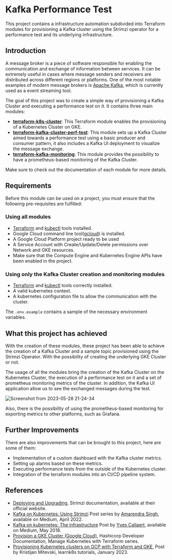 # Kafka Performance Test

This project contains a infrastructure automation subdivided into Terraform modules for provisioning a Kafka cluster using the Strimzi operator for a performance test and its underlying infrastructure.

## Introduction
A message broker is a piece of software responsible for enabling the communication and exchange of information between services. It can be extremely useful in cases where message senders and receivers are distributed across different regions or platforms. One of the most notable examples of modern message brokers is [Apache Kafka](https://kafka.apache.org/), which is currently used as a event streaming tool.

The goal of this project was to create a simple way of provisioning a Kafka Cluster and executing a performance test on it. It contains three main modules:

- [**terraform-k8s-cluster**](https://github.com/leonardo5621/terraform-kafka-perf-test/blob/master/modules/terraform-k8s-cluster/README.md): This Terraform module enables the provisioning of a Kubernetes Cluster on GKE.
- [**terraform-kafka-cluster-perf-test**](https://github.com/leonardo5621/terraform-kafka-perf-test/blob/master/modules/terraform-kafka-cluster-perf-test/README.md): This module sets up a Kafka Cluster aimed towards a performance test using a basic producer and consumer pattern, it also includes a Kafka UI deployment to visualize the message exchange.
- [**terraform-kafka-monitoring**](https://github.com/leonardo5621/terraform-kafka-perf-test/blob/master/modules/terraform-kafka-monitoring/README.md): This module provides the possibility to have a prometheus-based monitoring of the Kafka Cluster.

Make sure to check out the documentation of each module for more details.

## Requirements
Before this module can be used on a project, you must ensure that the following pre-requisites are fulfilled:

### Using all modules
- [Terraform](https://www.terraform.io/) and [kubectl](https://kubernetes.io/docs/reference/kubectl/) tools installed.
- Google Cloud command line tool([gcloud](https://cloud.google.com/sdk/gcloud)) is installed.
- A Google Cloud Platform project ready to be used
- A Service Account with Create/Update/Delete permissions over Network and GKE resources.
- Make sure that the Compute Engine and Kubernetes Engine APIs have been enabled in the project.

### Using only the Kafka Cluster creation and monitoring modules
- [Terraform](https://www.terraform.io/) and [kubectl](https://kubernetes.io/docs/reference/kubectl/) tools correctly installed.
- A valid kubernetes context.
- A kubernetes configuration file to allow the communication with the cluster.

The `.env.example` contains a sample of the necessary environment variables.

## What this project has achieved

With the creation of these modules, these project has been able to achieve the creation of
a Kafka Cluster and a sample topic provisioned using the Strimzi Operator. With the possibility of creating the underlying GKE Cluster or not.

The usage of all the modules bring the creation of the Kafka Cluster on the Kubernetes Cluster, the execution of a performance test on it and a set of prometheus monitoring metrics of the cluster. In addition, the Kafka UI application allow us to see the exchanged messages during the test.

![Screenshot from 2023-05-28 21-24-34](https://github.com/leonardo5621/terraform-kafka-perf-test/assets/30439454/83a77f53-e4a9-4c4b-8058-a11804cdd399)


Also, there is the possibility of using the prometheus-based monitoring for exporting metrics to other platforms, such as Grafana.
## Further Improvements

There are also improvements that can be brought to this project, here are some of them:

- Implementation of a custom dashboard with the Kafka cluster metrics.
- Setting up alarms based on these metrics.
- Executing performance tests from the outside of the Kubernetes cluster.
- Integration of the terraform modules into an CI/CD pipeline system.

## References

- [Deploying and Upgrading](https://strimzi.io/docs/operators/latest/deploying.html), Strimzi documentation, available at their official website.
- [Kafka on Kubernetes: Using Strimzi](https://blog.devgenius.io/kafka-on-kubernetes-using-strimzi-part-1-83d74564135e) Post series by 
[Amarendra Singh](https://medium.com/@singh.amarendra), available on Medium, April 2022.
- [Kafka on kubernetes: The infrastructure](https://yvescallaert.medium.com/kafka-on-kubernetes-the-infrastructure-7f2d0eb1692) Post by [Yves Callaert](https://yvescallaert.medium.com/), available on Medium, May 2018.
- [Provision a GKE Cluster (Google Cloud)](https://developer.hashicorp.com/terraform/tutorials/kubernetes/gke), Hashicorp Developer Documentation, Manage Kubernetes with Terraform series.
- [Provisioning Kubernetes clusters on GCP with Terraform and GKE](https://learnk8s.io/terraform-gke), Post by Kristijan Mitevski, learnk8s tutorials, January 2023.

